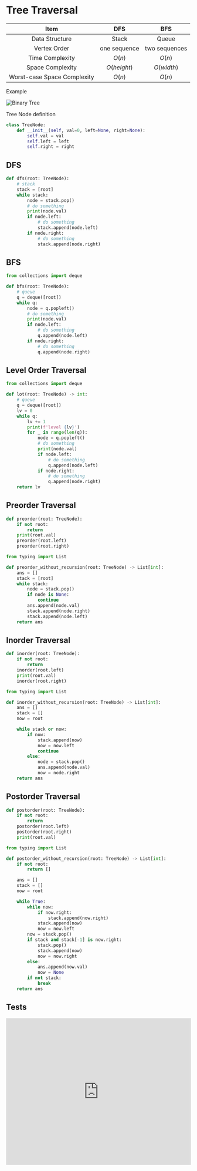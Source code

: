 # Tree Traversal

|            Item             |     DFS      |      BFS      |
| :-------------------------: | :----------: | :-----------: |
|       Data Structure        |    Stack     |     Queue     |
|        Vertex Order         | one sequence | two sequences |
|       Time Complexity       |    $O(n)$    |    $O(n)$     |
|      Space Complexity       | $O(height)$  |  $O(width)$   |
| Worst-case Space Complexity |    $O(n)$    |    $O(n)$     |

Example

![Binary Tree](@assets/img/algorithms/tree/binary_tree.png)

Tree Node definition

```py
class TreeNode:
    def __init__(self, val=0, left=None, right=None):
        self.val = val
        self.left = left
        self.right = right
```

## DFS

```py
def dfs(root: TreeNode):
    # stack
    stack = [root]
    while stack:
        node = stack.pop()
        # do something
        print(node.val)
        if node.left:
            # do something
            stack.append(node.left)
        if node.right:
            # do something
            stack.append(node.right)
```

## BFS

```py
from collections import deque

def bfs(root: TreeNode):
    # queue
    q = deque([root])
    while q:
        node = q.popleft()
        # do something
        print(node.val)
        if node.left:
            # do something
            q.append(node.left)
        if node.right:
            # do something
            q.append(node.right)
```

## Level Order Traversal

```py
from collections import deque

def lot(root: TreeNode) -> int:
    # queue
    q = deque([root])
    lv = 0
    while q:
        lv += 1
        print(f'level {lv}')
        for _ in range(len(q)):
            node = q.popleft()
            # do something
            print(node.val)
            if node.left:
                # do something
                q.append(node.left)
            if node.right:
                # do something
                q.append(node.right)
    return lv
```

## Preorder Traversal

```py
def preorder(root: TreeNode):
    if not root:
        return
    print(root.val)
    preorder(root.left)
    preorder(root.right)
```

```py
from typing import List

def preorder_without_recursion(root: TreeNode) -> List[int]:
    ans = []
    stack = [root]
    while stack:
        node = stack.pop()
        if node is None:
            continue
        ans.append(node.val)
        stack.append(node.right)
        stack.append(node.left)
    return ans
```

## Inorder Traversal

```py
def inorder(root: TreeNode):
    if not root:
        return
    inorder(root.left)
    print(root.val)
    inorder(root.right)
```

```py
from typing import List

def inorder_without_recursion(root: TreeNode) -> List[int]:
    ans = []
    stack = []
    now = root

    while stack or now:
        if now:
            stack.append(now)
            now = now.left
            continue
        else:
            node = stack.pop()
            ans.append(node.val)
            now = node.right
    return ans
```

## Postorder Traversal

```py
def postorder(root: TreeNode):
    if not root:
        return
    postorder(root.left)
    postorder(root.right)
    print(root.val)
```

```py
from typing import List

def postorder_without_recursion(root: TreeNode) -> List[int]:
    if not root:
        return []

    ans = []
    stack = []
    now = root

    while True:
        while now:
            if now.right:
                stack.append(now.right)
            stack.append(now)
            now = now.left
        now = stack.pop()
        if stack and stack[-1] is now.right:
            stack.pop()
            stack.append(now)
            now = now.right
        else:
            ans.append(now.val)
            now = None
        if not stack:
            break
    return ans
```

## Tests

<iframe height="400px" width="100%" src="https://repl.it/@LucienZhang/binary-tree-traversal?lite=true" scrolling="no" frameborder="no" allowtransparency="true" allowfullscreen="true" sandbox="allow-forms allow-pointer-lock allow-popups allow-same-origin allow-scripts allow-modals"></iframe>
